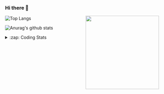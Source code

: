 ### Hi there 👋

<!--
**tao8687/tao8687** is a ✨ _special_ ✨ repository because its `README.md` (this file) appears on your GitHub profile.

Here are some ideas to get you started:

- 🔭 I’m currently working on ...
- 🌱 I’m currently learning ...
- 👯 I’m looking to collaborate on ...
- 🤔 I’m looking for help with ...
- 💬 Ask me about ...
- 📫 How to reach me: ...
- 😄 Pronouns: ...
- ⚡ Fun fact: ...
-->

<img align='right' src="https://media.giphy.com/media/M9gbBd9nbDrOTu1Mqx/giphy.gif" width="240">

  
![Top Langs](https://github-readme-stats.vercel.app/api/top-langs/?username=tao8687&layout=compact&title_color=23238E&text_color=A67D3D)

![Anurag's github stats](https://github-readme-stats.vercel.app/api?username=tao8687&show_icons=true&&text_color=A67D3D&title_color=23238E&show_icons=false&count_private=true&hide=stars)

<details>
  <summary>:zap: Coding Stats</summary>
  <br>
    
<!--START_SECTION:waka-->

```txt
From: 07 July 2023 - To: 14 July 2023

Python     2 hrs 7 mins    ████████████░░░░░░░░░░░░░   48.60 %
C          58 mins         █████▓░░░░░░░░░░░░░░░░░░░   22.40 %
Text       41 mins         ████░░░░░░░░░░░░░░░░░░░░░   15.67 %
Markdown   17 mins         █▓░░░░░░░░░░░░░░░░░░░░░░░   06.71 %
Bash       16 mins         █▓░░░░░░░░░░░░░░░░░░░░░░░   06.26 %
```

<!--END_SECTION:waka-->
</details>
